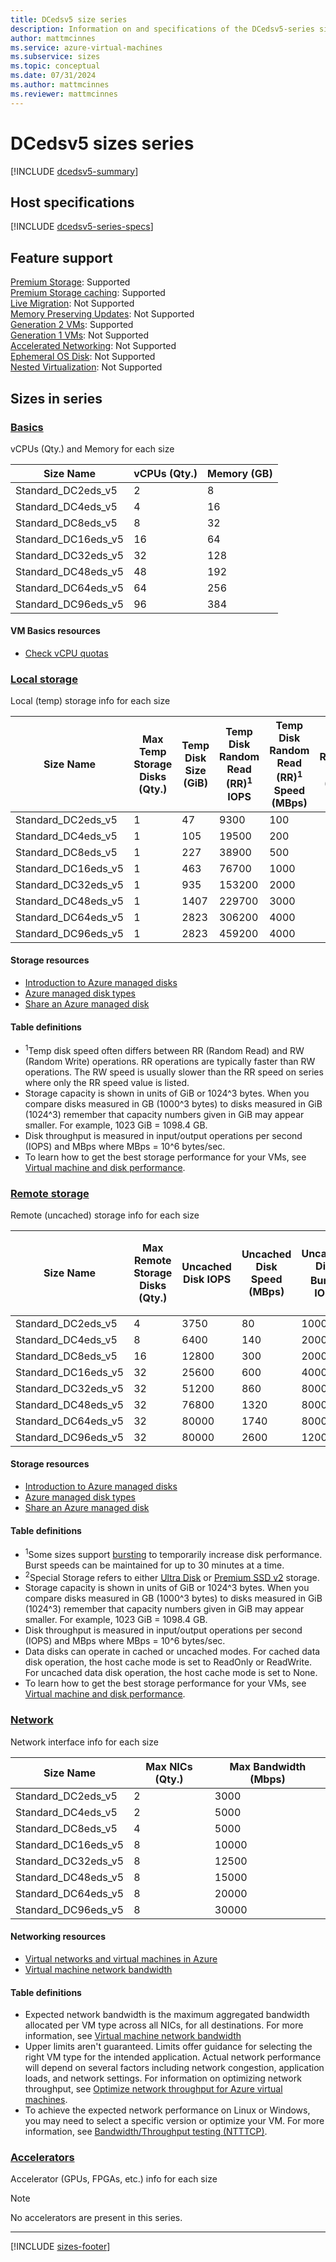 ```yaml
---
title: DCedsv5 size series
description: Information on and specifications of the DCedsv5-series sizes
author: mattmcinnes
ms.service: azure-virtual-machines
ms.subservice: sizes
ms.topic: conceptual
ms.date: 07/31/2024
ms.author: mattmcinnes
ms.reviewer: mattmcinnes
---
```


# DCedsv5 sizes series

[!INCLUDE [dcedsv5-summary](./includes/dcedsv5-series-summary.md)]

## Host specifications
[!INCLUDE [dcedsv5-series-specs](./includes/dcedsv5-series-specs.md)]

## Feature support
[Premium Storage](../../premium-storage-performance.md): Supported <br>[Premium Storage caching](../../premium-storage-performance.md): Supported <br>[Live Migration](../../maintenance-and-updates.md): Not Supported <br>[Memory Preserving Updates](../../maintenance-and-updates.md): Not Supported <br>[Generation 2 VMs](../../generation-2.md): Supported <br>[Generation 1 VMs](../../generation-2.md): Not Supported <br>[Accelerated Networking](../../../virtual-network/create-vm-accelerated-networking-cli.md): Not Supported <br>[Ephemeral OS Disk](../../ephemeral-os-disks.md): Not Supported <br>[Nested Virtualization](/virtualization/hyper-v-on-windows/user-guide/nested-virtualization): Not Supported <br>

## Sizes in series

### [Basics](#tab/sizebasic)

vCPUs (Qty.) and Memory for each size

| Size Name | vCPUs (Qty.) | Memory (GB) |
| --- | --- | --- |
| Standard_DC2eds_v5 | 2 | 8 |
| Standard_DC4eds_v5 | 4 | 16 |
| Standard_DC8eds_v5 | 8 | 32 |
| Standard_DC16eds_v5 | 16 | 64 |
| Standard_DC32eds_v5 | 32 | 128 |
| Standard_DC48eds_v5 | 48 | 192 |
| Standard_DC64eds_v5 | 64 | 256 |
| Standard_DC96eds_v5 | 96 | 384 |

#### VM Basics resources
- [Check vCPU quotas](../../../virtual-machines/quotas.md)

### [Local storage](#tab/sizestoragelocal)

Local (temp) storage info for each size

| Size Name | Max Temp Storage Disks (Qty.) | Temp Disk Size (GiB) | Temp Disk Random Read (RR)<sup>1</sup> IOPS | Temp Disk Random Read (RR)<sup>1</sup> Speed (MBps) | Temp Disk Random Write (RW)<sup>1</sup> IOPS | Temp Disk Random Write (RW)<sup>1</sup> Speed (MBps) |
| --- | --- | --- | --- | --- | --- | --- |
| Standard_DC2eds_v5 | 1 | 47 | 9300 | 100 |  |  |
| Standard_DC4eds_v5 | 1 | 105 | 19500 | 200 |  |  |
| Standard_DC8eds_v5 | 1 | 227 | 38900 | 500 |  |  |
| Standard_DC16eds_v5 | 1 | 463 | 76700 | 1000 |  |  |
| Standard_DC32eds_v5 | 1 | 935 | 153200 | 2000 |  |  |
| Standard_DC48eds_v5 | 1 | 1407 | 229700 | 3000 |  |  |
| Standard_DC64eds_v5 | 1 | 2823 | 306200 | 4000 |  |  |
| Standard_DC96eds_v5 | 1 | 2823 | 459200 | 4000 |  |  |

#### Storage resources
- [Introduction to Azure managed disks](../../../virtual-machines/managed-disks-overview.md)
- [Azure managed disk types](../../../virtual-machines/disks-types.md)
- [Share an Azure managed disk](../../../virtual-machines/disks-shared.md)

#### Table definitions
- <sup>1</sup>Temp disk speed often differs between RR (Random Read) and RW (Random Write) operations. RR operations are typically faster than RW operations. The RW speed is usually slower than the RR speed on series where only the RR speed value is listed.
- Storage capacity is shown in units of GiB or 1024^3 bytes. When you compare disks measured in GB (1000^3 bytes) to disks measured in GiB (1024^3) remember that capacity numbers given in GiB may appear smaller. For example, 1023 GiB = 1098.4 GB.
- Disk throughput is measured in input/output operations per second (IOPS) and MBps where MBps = 10^6 bytes/sec.
- To learn how to get the best storage performance for your VMs, see [Virtual machine and disk performance](../../../virtual-machines/disks-performance.md).

### [Remote storage](#tab/sizestorageremote)

Remote (uncached) storage info for each size

| Size Name | Max Remote Storage Disks (Qty.) | Uncached Disk IOPS | Uncached Disk Speed (MBps) | Uncached Disk Burst<sup>1</sup> IOPS | Uncached Disk Burst<sup>1</sup> Speed (MBps) | Uncached Special<sup>2</sup> Disk IOPS | Uncached Special<sup>2</sup> Disk Speed (MBps) | Uncached Burst<sup>1</sup> Special<sup>2</sup> Disk IOPS | Uncached Burst<sup>1</sup> Special<sup>2</sup> Disk Speed (MBps) |
| --- | --- | --- | --- | --- | --- | --- | --- | --- | --- |
| Standard_DC2eds_v5 | 4 | 3750 | 80 | 10000 | 1200 |  |  |  |  |
| Standard_DC4eds_v5 | 8 | 6400 | 140 | 20000 | 1200 |  |  |  |  |
| Standard_DC8eds_v5 | 16 | 12800 | 300 | 20000 | 1200 |  |  |  |  |
| Standard_DC16eds_v5 | 32 | 25600 | 600 | 40000 | 1200 |  |  |  |  |
| Standard_DC32eds_v5 | 32 | 51200 | 860 | 80000 | 2000 |  |  |  |  |
| Standard_DC48eds_v5 | 32 | 76800 | 1320 | 80000 | 3000 |  |  |  |  |
| Standard_DC64eds_v5 | 32 | 80000 | 1740 | 80000 | 3000 |  |  |  |  |
| Standard_DC96eds_v5 | 32 | 80000 | 2600 | 120000 | 4000 |  |  |  |  |

#### Storage resources
- [Introduction to Azure managed disks](../../../virtual-machines/managed-disks-overview.md)
- [Azure managed disk types](../../../virtual-machines/disks-types.md)
- [Share an Azure managed disk](../../../virtual-machines/disks-shared.md)

#### Table definitions
- <sup>1</sup>Some sizes support [bursting](../../disk-bursting.md) to temporarily increase disk performance. Burst speeds can be maintained for up to 30 minutes at a time.
- <sup>2</sup>Special Storage refers to either [Ultra Disk](../../../virtual-machines/disks-enable-ultra-ssd.md) or [Premium SSD v2](../../../virtual-machines/disks-deploy-premium-v2.md) storage.
- Storage capacity is shown in units of GiB or 1024^3 bytes. When you compare disks measured in GB (1000^3 bytes) to disks measured in GiB (1024^3) remember that capacity numbers given in GiB may appear smaller. For example, 1023 GiB = 1098.4 GB.
- Disk throughput is measured in input/output operations per second (IOPS) and MBps where MBps = 10^6 bytes/sec.
- Data disks can operate in cached or uncached modes. For cached data disk operation, the host cache mode is set to ReadOnly or ReadWrite. For uncached data disk operation, the host cache mode is set to None.
- To learn how to get the best storage performance for your VMs, see [Virtual machine and disk performance](../../../virtual-machines/disks-performance.md).


### [Network](#tab/sizenetwork)

Network interface info for each size

| Size Name | Max NICs (Qty.) | Max Bandwidth (Mbps) |
| --- | --- | --- |
| Standard_DC2eds_v5 | 2 | 3000 |
| Standard_DC4eds_v5 | 2 | 5000 |
| Standard_DC8eds_v5 | 4 | 5000 |
| Standard_DC16eds_v5 | 8 | 10000 |
| Standard_DC32eds_v5 | 8 | 12500 |
| Standard_DC48eds_v5 | 8 | 15000 |
| Standard_DC64eds_v5 | 8 | 20000 |
| Standard_DC96eds_v5 | 8 | 30000 |

#### Networking resources
- [Virtual networks and virtual machines in Azure](../../../virtual-network/network-overview.md)
- [Virtual machine network bandwidth](../../../virtual-network/virtual-machine-network-throughput.md)

#### Table definitions
- Expected network bandwidth is the maximum aggregated bandwidth allocated per VM type across all NICs, for all destinations. For more information, see [Virtual machine network bandwidth](../../../virtual-network/virtual-machine-network-throughput.md)
- Upper limits aren't guaranteed. Limits offer guidance for selecting the right VM type for the intended application. Actual network performance will depend on several factors including network congestion, application loads, and network settings. For information on optimizing network throughput, see [Optimize network throughput for Azure virtual machines](../../../virtual-network/virtual-network-optimize-network-bandwidth.md). 
-  To achieve the expected network performance on Linux or Windows, you may need to select a specific version or optimize your VM. For more information, see [Bandwidth/Throughput testing (NTTTCP)](../../../virtual-network/virtual-network-bandwidth-testing.md).

### [Accelerators](#tab/sizeaccelerators)

Accelerator (GPUs, FPGAs, etc.) info for each size

> [!NOTE]
> No accelerators are present in this series.

---

[!INCLUDE [sizes-footer](../includes/sizes-footer.md)]
